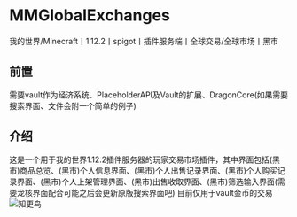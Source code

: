 # MMGlobalExchanges
我的世界/Minecraft丨1.12.2丨spigot丨插件服务端丨全球交易/全球市场丨黑市

## 前置
需要vault作为经济系统、PlaceholderAPI及Vault的扩展、DragonCore(如果需要搜索界面、文件会附一个简单的例子)

## 介绍
这是一个用于我的世界1.12.2插件服务器的玩家交易市场插件，其中界面包括(黑市)商品总览、(黑市)个人信息界面、(黑市)个人出售记录界面、(黑市)个人购买记录界面、(黑市)个人上架管理界面、(黑市)出售收取界面、(黑市)筛选输入界面(需要龙核界面配合可能之后会更新原版搜索界面吧)
目前仅用于vault金币的交易
![知更鸟](https://github.com/user-attachments/assets/5583b23d-419a-4c3a-bdf3-0dad012d2439)
